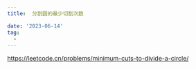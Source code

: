 ```yaml
---
title:  分割圆的最少切割次数

date: '2023-06-14'
tag:
  - 
---
```

<https://leetcode.cn/problems/minimum-cuts-to-divide-a-circle/>
